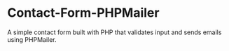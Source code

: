 # Contact-Form-PHPMailer
A simple contact form built with PHP that validates input and sends emails using PHPMailer.
